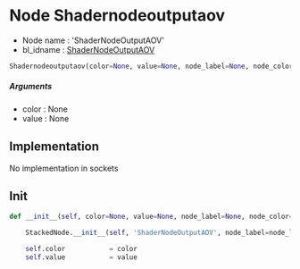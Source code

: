 # Node Shadernodeoutputaov

- Node name : 'ShaderNodeOutputAOV'
- bl_idname : [ShaderNodeOutputAOV](https://docs.blender.org/api/current/bpy.types.{bl_idname}.html)


``` python
Shadernodeoutputaov(color=None, value=None, node_label=None, node_color=None)
```
##### Arguments

- color : None
- value : None

## Implementation

No implementation in sockets

## Init

``` python
def __init__(self, color=None, value=None, node_label=None, node_color=None):

    StackedNode.__init__(self, 'ShaderNodeOutputAOV', node_label=node_label, node_color=node_color)

    self.color           = color
    self.value           = value
```
